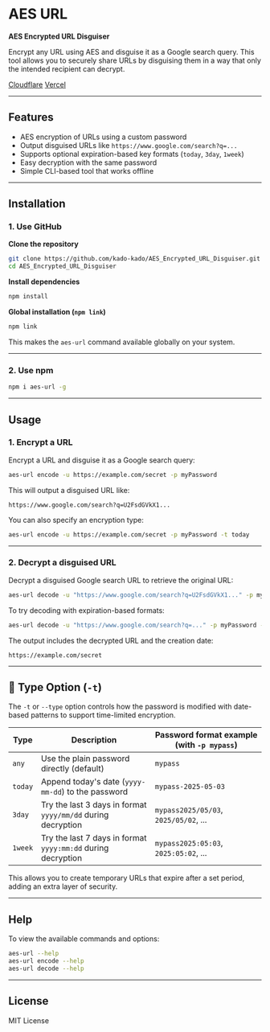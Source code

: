 # AES URL

**AES Encrypted URL Disguiser**

Encrypt any URL using AES and disguise it as a Google search query. This tool allows you to securely share URLs by disguising them in a way that only the intended recipient can decrypt.

[Cloudflare](https://aes-url.pages.dev)
[Vercel](https://aes-url.vercel.app)

---

## Features

* AES encryption of URLs using a custom password
* Output disguised URLs like `https://www.google.com/search?q=...`
* Supports optional expiration-based key formats (`today`, `3day`, `1week`)
* Easy decryption with the same password
* Simple CLI-based tool that works offline

---

## Installation

### **1. Use GitHub**

**Clone the repository**

```bash
git clone https://github.com/kado-kado/AES_Encrypted_URL_Disguiser.git
cd AES_Encrypted_URL_Disguiser
```

**Install dependencies**

```bash
npm install
```

**Global installation (`npm link`)**

```bash
npm link
```

This makes the `aes-url` command available globally on your system.

---

### **2. Use npm**

```bash
npm i aes-url -g
```

---

## Usage

### 1. **Encrypt a URL**

Encrypt a URL and disguise it as a Google search query:

```bash
aes-url encode -u https://example.com/secret -p myPassword
```

This will output a disguised URL like:

```
https://www.google.com/search?q=U2FsdGVkX1...
```

You can also specify an encryption type:

```bash
aes-url encode -u https://example.com/secret -p myPassword -t today
```

---

### 2. **Decrypt a disguised URL**

Decrypt a disguised Google search URL to retrieve the original URL:

```bash
aes-url decode -u "https://www.google.com/search?q=U2FsdGVkX1..." -p myPassword
```

To try decoding with expiration-based formats:

```bash
aes-url decode -u "https://www.google.com/search?q=..." -p myPassword -t 3day
```

The output includes the decrypted URL and the creation date:

```
https://example.com/secret
```

---

## 🔐 Type Option (`-t`)

The `-t` or `--type` option controls how the password is modified with date-based patterns to support time-limited encryption.

| Type    | Description                                                  | Password format example (with `-p mypass`) |
| ------- | ------------------------------------------------------------ | ------------------------------------------ |
| `any`   | Use the plain password directly (default)                    | `mypass`                                   |
| `today` | Append today's date (`yyyy-mm-dd`) to the password           | `mypass-2025-05-03`                        |
| `3day`  | Try the last 3 days in format `yyyy/mm/dd` during decryption | `mypass2025/05/03`, `2025/05/02`, ...      |
| `1week` | Try the last 7 days in format `yyyy:mm:dd` during decryption | `mypass2025:05:03`, `2025:05:02`, ...      |

This allows you to create temporary URLs that expire after a set period, adding an extra layer of security.

---

## Help

To view the available commands and options:

```bash
aes-url --help
aes-url encode --help
aes-url decode --help
```

---

## License

MIT License